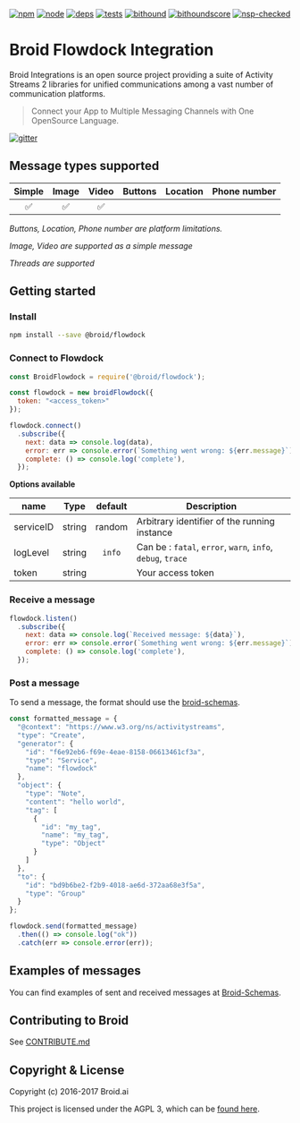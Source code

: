 [npm]: https://img.shields.io/badge/npm-broid-green.svg?style=flat
[npm-url]: https://www.npmjs.com/org/broid

[node]: https://img.shields.io/node/v/@broid/flowdock.svg
[node-url]: https://nodejs.org

[deps]: https://img.shields.io/badge/dependencies-checked-green.svg?style=flat
[deps-url]: #integrations

[tests]: https://img.shields.io/travis/broidHQ/integrations/master.svg
[tests-url]: https://travis-ci.org/broidHQ/integrations

[bithound]: https://img.shields.io/bithound/code/github/broidHQ/integrations.svg
[bithound-url]: https://www.bithound.io/github/broidHQ/integrations

[bithoundscore]: https://www.bithound.io/github/broidHQ/integrations/badges/score.svg
[bithoundscore-url]: https://www.bithound.io/github/broidHQ/integrations

[nsp-checked]: https://img.shields.io/badge/nsp-checked-green.svg?style=flat
[nsp-checked-url]: https://nodesecurity.io

[![npm][npm]][npm-url]
[![node][node]][node-url]
[![deps][deps]][deps-url]
[![tests][tests]][tests-url]
[![bithound][bithound]][bithound-url]
[![bithoundscore][bithoundscore]][bithoundscore-url]
[![nsp-checked][nsp-checked]][nsp-checked-url]

# Broid Flowdock Integration

Broid Integrations is an open source project providing a suite of Activity Streams 2 libraries for unified communications among a vast number of communication platforms.

> Connect your App to Multiple Messaging Channels with  One OpenSource Language.

[![gitter](https://badges.gitter.im/broidHQ/broid.svg)](https://t.broid.ai/c/Blwjlw?utm_source=github&utm_medium=readme&utm_campaign=top&link=gitter)

## Message types supported

| Simple | Image | Video | Buttons | Location | Phone number |
|:------:|:-----:|:-----:|:-------:|:--------:|:------------:|
|   ✅    |   ✅   |   ✅   |         |          |              |

_Buttons, Location, Phone number are platform limitations._

_Image, Video are supported as a simple message_

_Threads are supported_

## Getting started

### Install

```bash
npm install --save @broid/flowdock
```

### Connect to Flowdock

```javascript
const BroidFlowdock = require('@broid/flowdock');

const flowdock = new broidFlowdock({
  token: "<access_token>"
});

flowdock.connect()
  .subscribe({
    next: data => console.log(data),
    error: err => console.error(`Something went wrong: ${err.message}`),
    complete: () => console.log('complete'),
  });
```

**Options available**

| name             | Type     | default    | Description  |
| ---------------- |:--------:| :--------: | --------------------------|
| serviceID       | string   | random     | Arbitrary identifier of the running instance |
| logLevel        | string   | `info`     | Can be : `fatal`, `error`, `warn`, `info`, `debug`, `trace` |
| token           | string   |            | Your access token |


### Receive a message

```javascript
flowdock.listen()
  .subscribe({
    next: data => console.log(`Received message: ${data}`),
    error: err => console.error(`Something went wrong: ${err.message}`),
    complete: () => console.log('complete'),
  });
```

### Post a message

To send a message, the format should use the [broid-schemas](https://github.com/broidHQ/integrations/tree/master/broid-schemas).

```javascript
const formatted_message = {
  "@context": "https://www.w3.org/ns/activitystreams",
  "type": "Create",
  "generator": {
    "id": "f6e92eb6-f69e-4eae-8158-06613461cf3a",
    "type": "Service",
    "name": "flowdock"
  },
  "object": {
    "type": "Note",
    "content": "hello world",
    "tag": [
      {
        "id": "my_tag",
        "name": "my_tag",
        "type": "Object"
      }      
    ]
  },
  "to": {
    "id": "bd9b6be2-f2b9-4018-ae6d-372aa68e3f5a",
    "type": "Group"
  }
};

flowdock.send(formatted_message)
  .then(() => console.log("ok"))
  .catch(err => console.error(err));
```

## Examples of messages

You can find examples of sent and received messages at [Broid-Schemas](https://github.com/broidHQ/integrations/tree/master/broid-schemas).

## Contributing to Broid

See [CONTRIBUTE.md](../CONTRIBUTE.md)

## Copyright & License

Copyright (c) 2016-2017 Broid.ai

This project is licensed under the AGPL 3, which can be
[found here](https://www.gnu.org/licenses/agpl-3.0.en.html).
